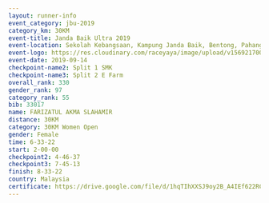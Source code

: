 ```yaml
---
layout: runner-info 
event_category: jbu-2019 
category_km: 30KM 
event-title: Janda Baik Ultra 2019  
event-location: Sekolah Kebangsaan, Kampung Janda Baik, Bentong, Pahang, Malaysia 
event-logo: https://res.cloudinary.com/raceyaya/image/upload/v1569217009/logo/janda-baik_vch1pc.jpg 
event-date: 2019-09-14 
checkpoint-name2: Split 1 SMK 
checkpoint-name3: Split 2 E Farm 
overall_rank: 330
gender_rank: 97
category_rank: 55
bib: 33017
name: FARIZATUL AKMA SLAHAMIR
distance: 30KM
category: 30KM Women Open
gender: Female
time: 6-33-22
start: 2-00-00
checkpoint2: 4-46-37
checkpoint3: 7-45-13
finish: 8-33-22
country: Malaysia
certificate: https://drive.google.com/file/d/1hqTIhXXSJ9oy2B_A4IEf622RCd46p015/view?usp=sharing
---
```

